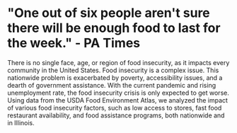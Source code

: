 # "One out of six people aren't sure there will be enough food to last for the week." - PA Times
There is no single face, age, or region of food insecurity, as it impacts every community in the United States.
Food insecurity is a complex issue. This nationwide problem is exacerbated by poverty, accessibility issues, and a dearth of government assistance. With the current pandemic and rising unemployment rate, the food insecurity crisis is only expected to get worse. Using data from the USDA Food Environment Atlas, we analyzed the impact of various food insecurity factors, such as low access to stores, fast food restaurant availability, and food assistance programs, both nationwide and in Illinois.

